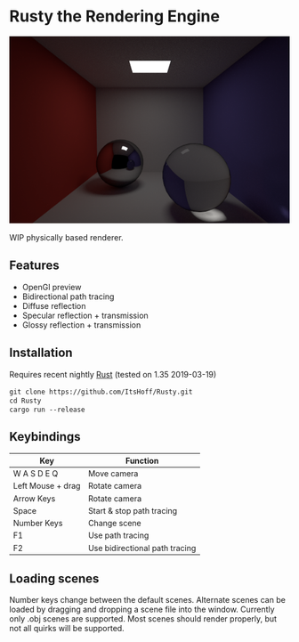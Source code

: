 # Rusty the Rendering Engine

![Example render](example_render.png)


WIP physically based renderer.

## Features

- OpenGl preview
- Bidirectional path tracing
- Diffuse reflection
- Specular reflection + transmission
- Glossy reflection + transmission

## Installation

Requires recent nightly [Rust](https://www.rust-lang.org/en-US/install.html) (tested on 1.35 2019-03-19)
```
git clone https://github.com/ItsHoff/Rusty.git
cd Rusty
cargo run --release
```

## Keybindings
| Key | Function |
|-----|----------|
| W A S D E Q | Move camera |
| Left Mouse + drag | Rotate camera |
| Arrow Keys | Rotate camera |
| Space | Start & stop path tracing |
| Number Keys | Change scene |
| F1 | Use path tracing |
| F2 | Use bidirectional path tracing |

## Loading scenes
Number keys change between the default scenes. Alternate scenes can be loaded by dragging and dropping a scene file into the window. Currently only .obj scenes are supported. Most scenes should render properly, but not all quirks will be supported.
